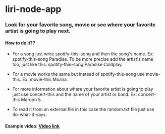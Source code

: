 # liri-node-app

### Look for your favorite song, movie or see where your favorite artist is going to play next. 

#### How to do it??

* For a song just write spotify-this-song and then the song's name. Ex: spotify-this-song Paradise. To be more precise add the artist's name too, just like this: spotify-this-song Paradise Coldplay.

* For a movie works the same but instead of spotify-this-song use movie-this. Ex: movie-this Moana. 

* For more information about where your favorite artist is going to play just use concert-this and the name of your artist or band. Ex: concert-this Maroon 5.

* To read it from an external file in this case the random.txt file just use do-what-it-says. 

#### Example video: [Video link](https://drive.google.com/file/d/1VEJ5osBCpYcaawoDNoJ7OlFjokSy_8qJ/view)





